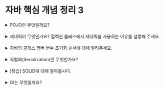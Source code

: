 
# 자바 핵심 개념 정리 3
<details>
<summary>POJO란 무엇일까요?</summary>
<div markdown="1">
  * POJO: Plain Old Java Object. POJO는 객체 지향적인 원리에 충실하면서, 환경과 기술에 종속되지 않고 필요에 따라 재활용될 수 있는 방식으로 설계된 오브젝트를 말한다. 즉, 자바 언어 스펙 외의 특정 기술(ex. 프레임워크, 라이브러리, 별개의 클래스)에 대한 종속성이 없어 객체 단독으로 사용할 수 있는 객체를 의미한다.
  <br>
</div>
</details>
<br>

<details>
<summary>제네릭이 무엇인가요? 컬렉션 클래스에서 제네릭을 사용하는 이유를 설명해 주세요.</summary>
<div markdown="1">
  * 제네릭(Generic): 제네릭이란 자바에서 클래스와 메서드를 정의할 때 타입 파라미터를 사용하는 것이다. 클래스 또는 메서드 내부에서 사용할 데이터 타입을 미리 지정하지 않고 사용하는 시점에 구체적인 데이터 타입을 지정한다.
  <br>
  * 컬렉션 클래스에서 제네릭을 사용하는 이유: 컴파일 시에 강한 타입 체크를 통해 타입 안정성을 보장한다(런타임에 발생할 수 있는 ClassCastException을 컴파일 타임에서 체크 가능). 다양한 타입의 데이터를 다룰 수 있어 코드 재사용성이 향상된다. 컴파일러가 타입 변환을 수행하므로 불필요한 캐스팅을 제거하여 코드가 간결해진다.
  <br>
</div>
</details>
<br>

<details>
<summary>자바의 클래스 멤버 변수 초기화 순서에 대해 알려주세요.</summary>
<div markdown="1">
  1. static 변수 선언부 : 클래스가 로드될 때 변수가 제일 먼저 초기화
  <br>
  2. 필드 변수 선언부 : 객체가 생성될 때 생성자 block보다 앞서 초기화
  <br>
  3. 생성자 block : 객체가 생성될 때 JVM이 내부적으로 locking(thread-safe 영역)
  <br>
  * 클래스 멤버 변수 초기화 방법: (1)명시적 초기화, (2)생성자, (3)초기화 블럭(인스턴스 초기화 블럭: 인스턴스 변수 초기화, 클래스 초기화 블럭: 클레스 변수 초기화)
  <br>
</div>
</details>
<br>

<details>
<summary>직렬화(Serialization)란 무엇인가요?</summary>
<div markdown="1">
  * 컴퓨터 과학에서 직렬화: 현재 데이터 구조나 오브젝트 상태를 영속적으로 저장하거나 다른 환경으로 전달하기 위해 어떠한 정해진 포맷으로 변환하는 프로세스. 
  <br>
  * 자바에서 직렬화: JVM 메모리에 상주(힙or스택) 되어 있는 객체 데이터를 byte 형태로 변환하는 기술. 객체의 내용을 byte 단위로 변환하면 파일 또는 네트워크를 통해 스트림(송수신)이 가능하게 된다. 직렬화를 사용함으로서 자바 시스템 내부에서 사용되는 객체 또는 데이터의 상태를 저장하거나 외부의 자바 시스템에 전송할 수 있게 된다.
  <br>
</div>
</details>
<br>

<details>
<summary>[복습] SOLID에 대해 알아봅시다.</summary>
<div markdown="1">
  * SRP(Single Responsibility Principle): 단일 책임의 원칙
 <br>
 - 객체는 오직 하나의 책임을 가져야 한다. 한 클래스가 하나의 기능을 담당하여 하나의 책임을 수행하는 데 집중되어있어야 한다.
 <br>
 * OCP(Open-Closed Principle): 개방 폐쇄 원칙
 <br>
 - 객체는 확장에 대해서는 개방적이고 수정에 대해서는 폐쇄적이어야 한다. 기존의 코드를 변경하지 않으면서, 기능을 추가할 수 있도록 설계되어야 한다.
 <br>
 * ISP(Interface Segregation Principle): 인터페이스 분리 원칙
 <br>
 - 인터페이스를 클라이언트 기준으로 분리해야 한다. 즉, 클라이언트가 자신이 호출하지 않는 메소드에 의존하지 않아야 한다.
 <br>
 * LSP(Liskov Substitution Principle): 리스코프 치환 원칙
 <br>
 - 상위 타입의 객체를 하위 타입의 객체로 치환해도 상위 타입을 사용하는 프로그램은 정상적으로 동작해야 한다. 즉 부모 클래스가 들어갈 자리에 자식 클래스를 넣어도 잘 작동해야 한다.
 <br>
 * DIP(Dependency Inversion Principle): 의존성 역전 원칙
 <br>
 - 객체는 구체적인 구현이 아닌 구체적인 구현이 아닌 추상화(추상 클래스, 인터페이스)에 의존해야 한다.
 <br>
</div>
</details>
<br>

<details>
<summary>DI는 무엇일까요?</summary>
<div markdown="1">
  * DI(Dependency Injection, 의존성 주입): 객체를 직접 생성하는 것이 아니라 외부(IoC 컨테이너)에서 생성한 후 주입시켜주는 방식이다. 의존성 주입을 통해 모듈 간의 결합도가 낮아지고 유연성이 높아진다.
  <br>
  * 의존성 주입 방식 3가지 - 생성자 주입, 수정자 주입, 필드 주입
  <br>
</div>
</details>
<br>
